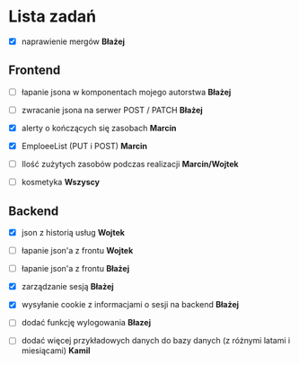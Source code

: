 # Lista zadań

- [x] naprawienie mergów **Błażej**

## Frontend

- [ ] łapanie jsona w komponentach mojego autorstwa **Błażej**

- [ ] zwracanie jsona na serwer POST / PATCH **Błażej**

- [X] alerty o kończących się zasobach **Marcin**

- [X] EmploeeList (PUT i POST) **Marcin** 

- [ ] Ilość zużytych zasobów podczas realizacji **Marcin/Wojtek**

- [ ] kosmetyka **Wszyscy**

## Backend

- [x] json z historią usług **Wojtek**

- [ ] łapanie json'a z frontu **Wojtek**

- [ ] łapanie json'a z frontu **Błażej**

- [x] zarządzanie sesją **Błażej**

- [x] wysyłanie cookie z informacjami o sesji na backend **Błażej**

- [ ] dodać funkcję wylogowania **Błazej**

- [ ] dodać więcej przykładowych danych do bazy danych (z różnymi latami i miesiącami) **Kamil**
